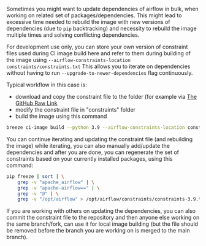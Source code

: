 <!--
 Licensed to the Apache Software Foundation (ASF) under one
 or more contributor license agreements.  See the NOTICE file
 distributed with this work for additional information
 regarding copyright ownership.  The ASF licenses this file
 to you under the Apache License, Version 2.0 (the
 "License"); you may not use this file except in compliance
 with the License.  You may obtain a copy of the License at

   http://www.apache.org/licenses/LICENSE-2.0

 Unless required by applicable law or agreed to in writing,
 software distributed under the License is distributed on an
 "AS IS" BASIS, WITHOUT WARRANTIES OR CONDITIONS OF ANY
 KIND, either express or implied.  See the License for the
 specific language governing permissions and limitations
 under the License.
 -->

Sometimes you might want to update dependencies of airflow in bulk, when working on related set of
packages/dependencies. This might lead to excessive time needed to rebuild the image with new versions
of dependencies (due to `pip` backtracking) and necessity to rebuild the image multiple times
and solving conflicting dependencies.

For development use only, you can store your own version of constraint files used during CI image build
here and refer to them during building of the image using `--airflow-constraints-location constraints/constraints.txt`
This allows you to iterate on dependencies without having to run `--upgrade-to-newer-dependencies` flag continuously.

Typical workflow in this case is:

* download and copy the constraint file to the folder (for example via
[The GitHub Raw Link](https://raw.githubusercontent.com/apache/airflow/constraints-main/constraints-3.9.txt)
* modify the constraint file in "constraints" folder
* build the image using this command

```bash
breeze ci-image build --python 3.9 --airflow-constraints-location constraints/constraints-3.9.txt
```

You can continue iterating and updating the constraint file (and rebuilding the image)
while iterating, you can also manually add/update the dependencies and after you are done,
you can regenerate the set of constraints based on your currently installed packages, using this command:

```bash
pip freeze | sort | \
    grep -v "apache_airflow" | \
    grep -v "apache-airflow==" | \
    grep -v "@" | \
    grep -v "/opt/airflow" > /opt/airflow/constraints/constraints-3.9.txt
```

If you are working with others on updating the dependencies, you can also commit the constraint
file to the repository and then anyone else working on the same branch/fork, can use it for local
image building (but the file should be removed before the branch you are working on is merged to
the main branch).
